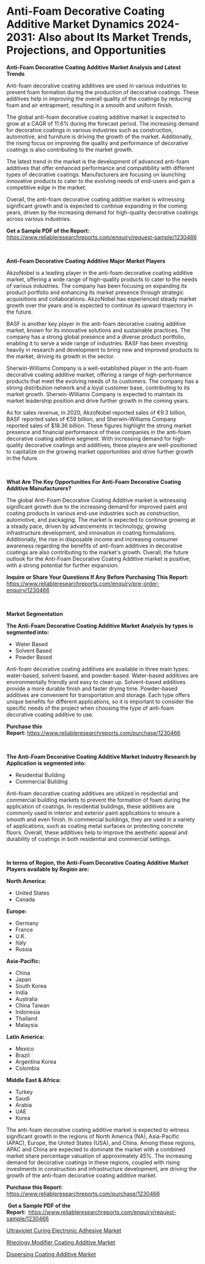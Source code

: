 <p><h1>Anti-Foam Decorative Coating Additive Market Dynamics 2024-2031: Also about Its Market Trends, Projections, and Opportunities</h1></p><p><strong>Anti-Foam Decorative Coating Additive Market Analysis and Latest Trends</strong></p>
<p><p>Anti-foam decorative coating additives are used in various industries to prevent foam formation during the production of decorative coatings. These additives help in improving the overall quality of the coatings by reducing foam and air entrapment, resulting in a smooth and uniform finish.</p><p>The global anti-foam decorative coating additive market is expected to grow at a CAGR of 11.6% during the forecast period. The increasing demand for decorative coatings in various industries such as construction, automotive, and furniture is driving the growth of the market. Additionally, the rising focus on improving the quality and performance of decorative coatings is also contributing to the market growth.</p><p>The latest trend in the market is the development of advanced anti-foam additives that offer enhanced performance and compatibility with different types of decorative coatings. Manufacturers are focusing on launching innovative products to cater to the evolving needs of end-users and gain a competitive edge in the market.</p><p>Overall, the anti-foam decorative coating additive market is witnessing significant growth and is expected to continue expanding in the coming years, driven by the increasing demand for high-quality decorative coatings across various industries.</p></p>
<p><strong>Get a Sample PDF of the Report:&nbsp;</strong> <a href="https://www.reliableresearchreports.com/enquiry/request-sample/1230466">https://www.reliableresearchreports.com/enquiry/request-sample/1230466</a></p>
<p>&nbsp;</p>
<p><strong>Anti-Foam Decorative Coating Additive Major Market Players</strong></p>
<p><p>AkzoNobel is a leading player in the anti-foam decorative coating additive market, offering a wide range of high-quality products to cater to the needs of various industries. The company has been focusing on expanding its product portfolio and enhancing its market presence through strategic acquisitions and collaborations. AkzoNobel has experienced steady market growth over the years and is expected to continue its upward trajectory in the future.</p><p>BASF is another key player in the anti-foam decorative coating additive market, known for its innovative solutions and sustainable practices. The company has a strong global presence and a diverse product portfolio, enabling it to serve a wide range of industries. BASF has been investing heavily in research and development to bring new and improved products to the market, driving its growth in the sector.</p><p>Sherwin-Williams Company is a well-established player in the anti-foam decorative coating additive market, offering a range of high-performance products that meet the evolving needs of its customers. The company has a strong distribution network and a loyal customer base, contributing to its market growth. Sherwin-Williams Company is expected to maintain its market leadership position and drive further growth in the coming years.</p><p>As for sales revenue, in 2020, AkzoNobel reported sales of €9.3 billion, BASF reported sales of €59 billion, and Sherwin-Williams Company reported sales of $18.36 billion. These figures highlight the strong market presence and financial performance of these companies in the anti-foam decorative coating additive segment. With increasing demand for high-quality decorative coatings and additives, these players are well-positioned to capitalize on the growing market opportunities and drive further growth in the future.</p></p>
<p>&nbsp;</p>
<p><strong>What Are The Key Opportunities For Anti-Foam Decorative Coating Additive Manufacturers?</strong></p>
<p><p>The global Anti-Foam Decorative Coating Additive market is witnessing significant growth due to the increasing demand for improved paint and coating products in various end-use industries such as construction, automotive, and packaging. The market is expected to continue growing at a steady pace, driven by advancements in technology, growing infrastructure development, and innovation in coating formulations. Additionally, the rise in disposable income and increasing consumer awareness regarding the benefits of anti-foam additives in decorative coatings are also contributing to the market's growth. Overall, the future outlook for the Anti-Foam Decorative Coating Additive market is positive, with a strong potential for further expansion.</p></p>
<p><strong>Inquire or Share Your Questions If Any Before Purchasing This Report:</strong> <a href="https://www.reliableresearchreports.com/enquiry/pre-order-enquiry/1230466">https://www.reliableresearchreports.com/enquiry/pre-order-enquiry/1230466</a></p>
<p>&nbsp;</p>
<p><strong>Market Segmentation</strong></p>
<p><strong>The Anti-Foam Decorative Coating Additive Market Analysis by types is segmented into:</strong></p>
<p><ul><li>Water Based</li><li>Solvent Based</li><li>Powder Based</li></ul></p>
<p><p>Anti-foam decorative coating additives are available in three main types: water-based, solvent-based, and powder-based. Water-based additives are environmentally friendly and easy to clean up. Solvent-based additives provide a more durable finish and faster drying time. Powder-based additives are convenient for transportation and storage. Each type offers unique benefits for different applications, so it is important to consider the specific needs of the project when choosing the type of anti-foam decorative coating additive to use.</p></p>
<p><strong>Purchase this Report:&nbsp;</strong><a href="https://www.reliableresearchreports.com/purchase/1230466">https://www.reliableresearchreports.com/purchase/1230466</a></p>
<p>&nbsp;</p>
<p><strong>The Anti-Foam Decorative Coating Additive Market Industry Research by Application is segmented into:</strong></p>
<p><ul><li>Residential Building</li><li>Commercial Building</li></ul></p>
<p><p>Anti-foam decorative coating additives are utilized in residential and commercial building markets to prevent the formation of foam during the application of coatings. In residential buildings, these additives are commonly used in interior and exterior paint applications to ensure a smooth and even finish. In commercial buildings, they are used in a variety of applications, such as coating metal surfaces or protecting concrete floors. Overall, these additives help to improve the aesthetic appeal and durability of coatings in both residential and commercial settings.</p></p>
<p>&nbsp;</p>
<p><strong>In terms of Region, the Anti-Foam Decorative Coating Additive Market Players available by Region are:</strong></p>
<p>
    <p> <strong> North America: </strong>
        <ul>
            <li>United States</li>
            <li>Canada</li>
        </ul>
        </p> 
    <p> <strong> Europe: </strong>
        <ul>
            <li>Germany</li>
            <li>France</li>
            <li>U.K.</li>
            <li>Italy</li>
            <li>Russia</li>
        </ul>
        </p> 
    <p> <strong> Asia-Pacific: </strong>
        <ul>
            <li>China</li>
            <li>Japan</li>
            <li>South Korea</li>
            <li>India</li>
            <li>Australia</li>
            <li>China Taiwan</li>
            <li>Indonesia</li>
            <li>Thailand</li>
            <li>Malaysia</li>
        </ul>
        </p> 
    <p> <strong> Latin America: </strong>
        <ul>
            <li>Mexico</li>
            <li>Brazil</li>
            <li>Argentina Korea</li>
            <li>Colombia</li>
        </ul>
        </p> 
    <p> <strong> Middle East & Africa: </strong>
        <ul>
            <li>Turkey</li>
            <li>Saudi</li>
            <li>Arabia</li>
            <li>UAE</li>
            <li>Korea</li>
        </ul>
    </p>
    </p>
<p><p>The anti-foam decorative coating additive market is expected to witness significant growth in the regions of North America (NA), Asia-Pacific (APAC), Europe, the United States (USA), and China. Among these regions, APAC and China are expected to dominate the market with a combined market share percentage valuation of approximately 45%. The increasing demand for decorative coatings in these regions, coupled with rising investments in construction and infrastructure development, are driving the growth of the anti-foam decorative coating additive market.</p></p>
<p><strong>Purchase this Report: </strong><a href="https://www.reliableresearchreports.com/purchase/1230466">https://www.reliableresearchreports.com/purchase/1230466</a></p>
<p>&nbsp;<strong>Get a Sample PDF of the Report:&nbsp;&nbsp;</strong><a href="https://www.reliableresearchreports.com/enquiry/request-sample/1230466">https://www.reliableresearchreports.com/enquiry/request-sample/1230466</a></p>
<p><strong></strong></p>
<p><p><a href="https://github.com/eeaveuhhh/Market-Research-Report-List-1/blob/main/ultraviolet-curing-electronic-adhesive-market.md">Ultraviolet Curing Electronic Adhesive Market</a></p><p><a href="https://github.com/brentleyjimmiealvaradoz4l1rea/Market-Research-Report-List-1/blob/main/rheology-modifier-coating-additive-market.md">Rheology Modifier Coating Additive Market</a></p><p><a href="https://github.com/Angelnienowdseej3e45z3p8c/Market-Research-Report-List-1/blob/main/dispersing-coating-additive-market.md">Dispersing Coating Additive Market</a></p></p>